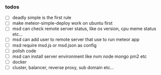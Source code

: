 ### todos

- [ ] deadly simple is the first rule
- [ ] make meteor-simple-deploy work on ubuntu first
- [ ] msd can check remote server status, like os version, cpu meme status etc...
- [ ] msd can add user to remote server that use to run meteor app
- [ ] msd require msd.js or msd.json as config
- [ ] polish code
- [ ] msd can install server environment like nvm node mongo pm2 etc
- [ ] docker
- [ ] cluster, balancer, reverse proxy, sub domain etc...

